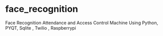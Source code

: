 # face_recognition
 Face Recognition Attendance and Access Control Machine Using Python, PYQT, Sqlite , Twilio , Raspberrypi
